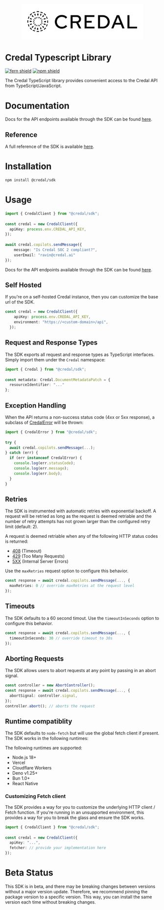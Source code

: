 <div align="center">  
  <img src="./credal-dark-logo.svg" width="400" />
</div>

# Credal Typescript Library

[![fern shield](https://img.shields.io/badge/%F0%9F%8C%BF-Built%20with%20Fern-brightgreen)](/?utm_source=github&utm_medium=github&utm_campaign=readme&utm_source=https%3A%2F%2Fgithub.com%2Fcredal-ai%2Fcredal-typescript-sdk)
[![npm shield](https://img.shields.io/npm/v/@credal/sdk)](https://www.npmjs.com/package/@credal/sdk)

The Credal TypeScript library provides convenient access to the Credal API from TypeScript/JavaScript.

# Documentation

Docs for the API endpoints available through the SDK can be found [here](https://docs.credal.ai/getting-started/overview).

## Reference

A full reference of the SDK is available [here](./reference.md).

# Installation

```sh
npm install @credal/sdk
```

# Usage

```typescript
import { CredalClient } from "@credal/sdk";

const credal = new CredalClient({
  apiKey: process.env.CREDAL_API_KEY,
});

await credal.copilots.sendMessage({
    message: "Is Credal SOC 2 compliant?",
    userEmail: "ravin@credal.ai"
});
```

Docs for the API endpoints available through the SDK can be found [here](https://docs.credal.ai/getting-started/overview). 

## Self Hosted

If you're on a self-hosted Credal instance, then you can customize the base url of the SDK. 

```typescript
const credal = new CredalClient({
    apiKey: process.env.CREDAL_API_KEY,
    environment: "https://<custom-domain>/api",
  });
```

## Request and Response Types

The SDK exports all request and response types as TypeScript interfaces. Simply 
import them under the `Credal` namespace: 

```ts
import { Credal } from "@credal/sdk"; 

const metadata: Credal.DocumentMetadataPatch = {
  resourceIdentifier: "..."
};
```

## Exception Handling

When the API returns a non-success status code (4xx or 5xx response), 
a subclass of [CredalError](./src/errors/CredalError.ts) will be thrown:

```ts
import { CredalError } from "@credal/sdk";

try {
  await credal.copilots.sendMessage(...);
} catch (err) {
  if (err instanceof CredalError) {
    console.log(err.statusCode); 
    console.log(err.message);
    console.log(err.body); 
  }
}
```

## Retries

The SDK is instrumented with automatic retries with exponential backoff. A request will be
retried as long as the request is deemed retriable and the number of retry attempts has not grown larger
than the configured retry limit (default: 2).

A request is deemed retriable when any of the following HTTP status codes is returned:

- [408](https://developer.mozilla.org/en-US/docs/Web/HTTP/Status/408) (Timeout)
- [429](https://developer.mozilla.org/en-US/docs/Web/HTTP/Status/429) (Too Many Requests)
- [5XX](https://developer.mozilla.org/en-US/docs/Web/HTTP/Status/500) (Internal Server Errors)
  
Use the `maxRetries` request option to configure this behavior. 

```ts
const response = await credal.copilots.sendMessage(..., {
  maxRetries: 0 // override maxRetries at the request level
});
```

## Timeouts

The SDK defaults to a 60 second timout. Use the `timeoutInSeconds` option to 
configure this behavior. 

```ts
const response = await credal.copilots.sendMessage(..., {
  timeoutInSeconds: 30 // override timeout to 30s
});
```

## Aborting Requests

The SDK allows users to abort requests at any point by passing 
in an abort signal. 

```ts
const controller = new AbortController();
const response = await credal.copilots.sendMessage(..., {
  abortSignal: controller.signal,
});
controller.abort(); // aborts the request
```

## Runtime compatiblity

The SDK defaults to `node-fetch` but will use the global fetch client if present. The SDK 
works in the following runtimes: 

The following runtimes are supported:

- Node.js 18+ 
- Vercel 
- Cloudflare Workers
- Deno v1.25+
- Bun 1.0+
- React Native

### Customizing Fetch client

The SDK provides a way for you to customize the underlying HTTP client / Fetch function. If you're 
running in an unsupported environment, this provides a way for you to break the glass and 
ensure the SDK works. 

```ts
import { CredalClient } from "@credal/sdk";

const credal = new CredalClient({
  apiKey: "...",
  fetcher: // provide your implementation here
});
```


# Beta Status

This SDK is in beta, and there may be breaking changes between versions without a major 
version update. Therefore, we recommend pinning the package version to a specific version. 
This way, you can install the same version each time without breaking changes.
